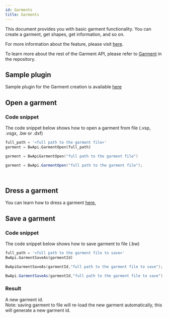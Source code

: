 ```yaml
---
id: Garments
title: Garments
---
```


This document provides you with basic garment functionality. You can create a garment, get shapes, get information, and so on.

For more information about the feature, please visit <a href="https://support.browzwear.com/VStitcher/basic.htm" target="_blank">here</a>.

To learn more about the rest of the Garment API, please refer to <a href="https://gitlab.com/browzwear/share/open-platform/client-api/-/blob/master/BWPlugin/include/CAD/BWPluginAPI_Garment.h" target="_blank">Garment</a> in the repository.

## Sample plugin
Sample plugin for the Garment creation is available <a href="https://gitlab.com/browzwear/share/open-platform/client-api/-/tree/master/sample-plugins/python/GarmentCreation" target="_blank">here</a>

## Open a garment

### Code snippet
The code snippet below shows how to open a garment from file (.vsp, .vsgx, .bw or .dxf)
<!--DOCUSAURUS_CODE_TABS-->

<!--Python-->
```python
full_path = '<full path to the garment file>'
garment = BwApi.GarmentOpen(full_path)
```
<!--C++-->
```cpp
garment = BwApiGarmentOpen("full path to the garment file")
```
<!--C#-->
```csharp
garment = BwApi.GarmentOpen("full path to the garment file");
```
<!--END_DOCUSAURUS_CODE_TABS-->
<br/>

## Dress a garment
You can learn how to dress a garment [here.](../Garment-Creation/Dress-a-Garment.md)

## Save a garment

### Code snippet

The code snippet below shows how to save garment to file (.bw)

<!--DOCUSAURUS_CODE_TABS-->

<!--Python-->

```python
full_path = '<full path to the garment file to save>'
BwApi.GarmentSaveAs(garmentId)
```
<!--C++-->

```cpp
BwApiGarmentSaveAs(garmentId,"full path to the garment file to save");
```
<!--C#-->

```csharp
BwApi.GarmentSaveAs(garmentId,"full path to the garment file to save");
```
<!--END_DOCUSAURUS_CODE_TABS-->

### Result
A new garment id. <br>
Note: saving garment to file will re-load the new garment automatically, this will generate a new garment id.

